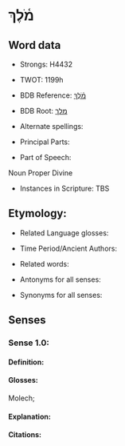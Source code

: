 # מֹ֫לֶךְ

<!-- Status: S2="NeedsEdits" -->
<!-- Lexica used for edits:   -->

## Word data

* Strongs: H4432

* TWOT: 1199h

* BDB Reference: [מֹ֫לֶךְ](rc://en/bdb/dict/m.cd.ag)

* BDB Root: [מלך](rc://en/bdb/dict/m.cd.aa)

* Alternate spellings:

* Principal Parts:

* Part of Speech:

Noun Proper Divine

* Instances in Scripture: TBS

## Etymology:

* Related Language glosses:

* Time Period/Ancient Authors:

* Related words:

* Antonyms for all senses:

* Synonyms for all senses:

## Senses

### Sense 1.0:

#### Definition:

#### Glosses:

Molech; 

#### Explanation:

#### Citations:




